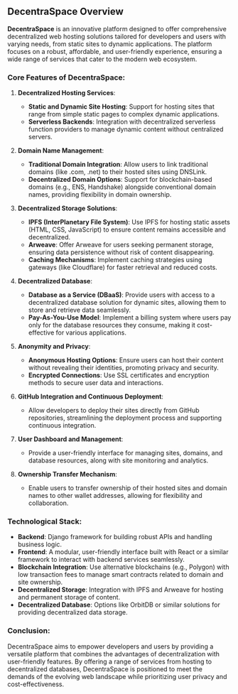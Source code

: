 

## **DecentraSpace Overview**

**DecentraSpace** is an innovative platform designed to offer comprehensive decentralized web hosting solutions tailored for developers and users with varying needs, from static sites to dynamic applications. The platform focuses on a robust, affordable, and user-friendly experience, ensuring a wide range of services that cater to the modern web ecosystem. 

### **Core Features of DecentraSpace:**

1. **Decentralized Hosting Services**:
   - **Static and Dynamic Site Hosting**: Support for hosting sites that range from simple static pages to complex dynamic applications.
   - **Serverless Backends**: Integration with decentralized serverless function providers to manage dynamic content without centralized servers.

2. **Domain Name Management**:
   - **Traditional Domain Integration**: Allow users to link traditional domains (like .com, .net) to their hosted sites using DNSLink.
   - **Decentralized Domain Options**: Support for blockchain-based domains (e.g., ENS, Handshake) alongside conventional domain names, providing flexibility in domain ownership.

3. **Decentralized Storage Solutions**:
   - **IPFS (InterPlanetary File System)**: Use IPFS for hosting static assets (HTML, CSS, JavaScript) to ensure content remains accessible and decentralized.
   - **Arweave**: Offer Arweave for users seeking permanent storage, ensuring data persistence without risk of content disappearing.
   - **Caching Mechanisms**: Implement caching strategies using gateways (like Cloudflare) for faster retrieval and reduced costs.

4. **Decentralized Database**:
   - **Database as a Service (DBaaS)**: Provide users with access to a decentralized database solution for dynamic sites, allowing them to store and retrieve data seamlessly.
   - **Pay-As-You-Use Model**: Implement a billing system where users pay only for the database resources they consume, making it cost-effective for various applications.

5. **Anonymity and Privacy**:
   - **Anonymous Hosting Options**: Ensure users can host their content without revealing their identities, promoting privacy and security.
   - **Encrypted Connections**: Use SSL certificates and encryption methods to secure user data and interactions.

6. **GitHub Integration and Continuous Deployment**:
   - Allow developers to deploy their sites directly from GitHub repositories, streamlining the deployment process and supporting continuous integration.

7. **User Dashboard and Management**:
   - Provide a user-friendly interface for managing sites, domains, and database resources, along with site monitoring and analytics.

8. **Ownership Transfer Mechanism**:
   - Enable users to transfer ownership of their hosted sites and domain names to other wallet addresses, allowing for flexibility and collaboration.

### **Technological Stack**:
- **Backend**: Django framework for building robust APIs and handling business logic.
- **Frontend**: A modular, user-friendly interface built with React or a similar framework to interact with backend services seamlessly.
- **Blockchain Integration**: Use alternative blockchains (e.g., Polygon) with low transaction fees to manage smart contracts related to domain and site ownership.
- **Decentralized Storage**: Integration with IPFS and Arweave for hosting and permanent storage of content.
- **Decentralized Database**: Options like OrbitDB or similar solutions for providing decentralized data storage.

### **Conclusion**:
DecentraSpace aims to empower developers and users by providing a versatile platform that combines the advantages of decentralization with user-friendly features. By offering a range of services from hosting to decentralized databases, DecentraSpace is positioned to meet the demands of the evolving web landscape while prioritizing user privacy and cost-effectiveness.
